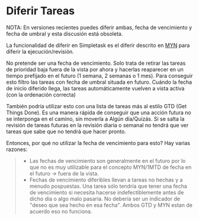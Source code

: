 Diferir Tareas
==============

NOTA: En versiones recientes puedes diferir ambas, fecha de vencimiento y fecha de umbral y esta discusión está obsoleta.

La funcionalidad de diferir en Simpletask es el diferir descrito en  [MYN](http://www.michaellinenberger.com/1MTDvsMYN.html) para diferir la ejecución/revisión.

No pretende ser una fecha de vencimiento. Solo trata de retirar las tareas de prioridad baja fuera de la vista por ahora y hacerlas reaparecer en un tiempo prefijado en el futuro (1 semana, 2 semanas o 1 mes). Para conseguir esto filtro las tareas con fecha de umbral situada en futuro. Cuándo la fecha de inicio diferido llega, las tareas  automáticamente vuelven a vista activa (con la ordenación correcta)

También podría utilizar esto con una lista de tareas más al estilo GTD (Get Things Done). Es una manera rápida de conseguir que una acción futura no se interponga en el camino, sin moverla a Algún día/Quizás. Si se salta la revisión de tareas futuras en la revisión diaria o semanal no tendrá que ver tareas que sabe que no tendrá que hacer pronto.

Entonces, por qué no utilizar la fecha de vencimiento para esto? Hay varias razones:

> -   Las fechas de vencimiento son generalmente en el futuro por lo que no es muy utilizable para el concepto MYN/1MTD de fecha en el futuro -\> fuera de la vista.
> -   Fechas de vencimiento diferibles llevan a tareas no hechas y a menudo pospuestas. Una tarea sólo tendría que tener una fecha de vencimiento si necesita hacerse indefectiblemente antes de dicho día o algo malo pasaría. No debería ser un indicador de "deseo que sea hecho en esa fecha". Ambos GTD y MYN estan de acuerdo eso no funciona.

